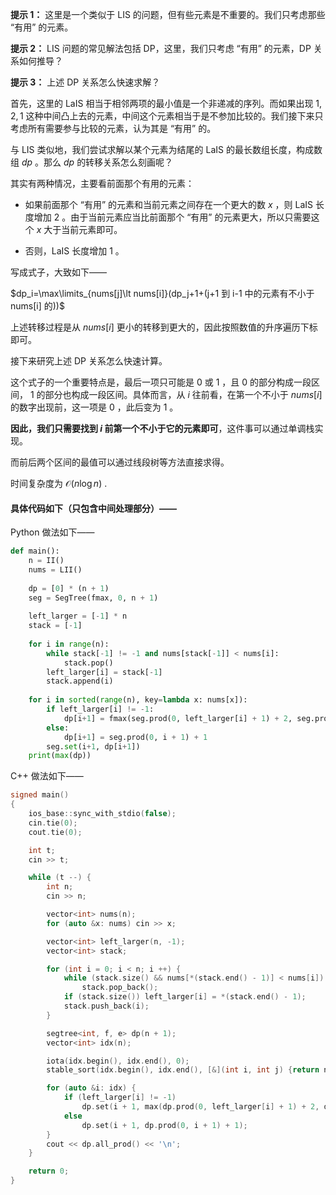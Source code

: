 **提示 1：** 这里是一个类似于 LIS 的问题，但有些元素是不重要的。我们只考虑那些 “有用” 的元素。

**提示 2：** LIS 问题的常见解法包括 DP，这里，我们只考虑 “有用” 的元素，DP 关系如何推导？

**提示 3：** 上述 DP 关系怎么快速求解？

首先，这里的 LaIS 相当于相邻两项的最小值是一个非递减的序列。而如果出现 $1,2,1$ 这种中间凸上去的元素，中间这个元素相当于是不参加比较的。我们接下来只考虑所有需要参与比较的元素，认为其是 “有用” 的。

与 LIS 类似地，我们尝试求解以某个元素为结尾的 LaIS 的最长数组长度，构成数组 $dp$ 。那么 $dp$ 的转移关系怎么刻画呢？

其实有两种情况，主要看前面那个有用的元素：

- 如果前面那个 “有用” 的元素和当前元素之间存在一个更大的数 $x$ ，则 LaIS 长度增加 $2$ 。由于当前元素应当比前面那个 “有用” 的元素更大，所以只需要这个 $x$ 大于当前元素即可。

- 否则，LaIS 长度增加 $1$ 。

写成式子，大致如下——

$dp_i=\max\limits_{nums[j]\lt nums[i]}(dp_j+1+(j+1 到 i-1 中的元素有不小于 nums[i] 的))$

上述转移过程是从 $nums[i]$ 更小的转移到更大的，因此按照数值的升序遍历下标即可。

接下来研究上述 DP 关系怎么快速计算。

这个式子的一个重要特点是，最后一项只可能是 $0$ 或 $1$ ，且 $0$ 的部分构成一段区间， $1$ 的部分也构成一段区间。具体而言，从 $i$ 往前看，在第一个不小于 $nums[i]$ 的数字出现前，这一项是 $0$ ，此后变为 $1$ 。

**因此，我们只需要找到 $i$ 前第一个不小于它的元素即可**，这件事可以通过单调栈实现。

而前后两个区间的最值可以通过线段树等方法直接求得。

时间复杂度为 $\mathcal{O}(n\log n)$ .

#### 具体代码如下（只包含中间处理部分）——

Python 做法如下——

```Python []
def main():
    n = II()
    nums = LII()
    
    dp = [0] * (n + 1)
    seg = SegTree(fmax, 0, n + 1)
    
    left_larger = [-1] * n
    stack = [-1]
    
    for i in range(n):
        while stack[-1] != -1 and nums[stack[-1]] < nums[i]:
            stack.pop()
        left_larger[i] = stack[-1]
        stack.append(i)
    
    for i in sorted(range(n), key=lambda x: nums[x]):
        if left_larger[i] != -1:
            dp[i+1] = fmax(seg.prod(0, left_larger[i] + 1) + 2, seg.prod(left_larger[i] + 1, i + 1) + 1)
        else:
            dp[i+1] = seg.prod(0, i + 1) + 1
        seg.set(i+1, dp[i+1])
    print(max(dp))
```

C++ 做法如下——

```cpp []
signed main()
{
    ios_base::sync_with_stdio(false);
    cin.tie(0);
    cout.tie(0);

    int t;
    cin >> t;

    while (t --) {
        int n;
        cin >> n;

        vector<int> nums(n);
        for (auto &x: nums) cin >> x;

        vector<int> left_larger(n, -1);
        vector<int> stack;

        for (int i = 0; i < n; i ++) {
            while (stack.size() && nums[*(stack.end() - 1)] < nums[i])
                stack.pop_back();
            if (stack.size()) left_larger[i] = *(stack.end() - 1);
            stack.push_back(i);
        }

        segtree<int, f, e> dp(n + 1);
        vector<int> idx(n);

        iota(idx.begin(), idx.end(), 0);
        stable_sort(idx.begin(), idx.end(), [&](int i, int j) {return nums[i] < nums[j];});

        for (auto &i: idx) {
            if (left_larger[i] != -1)
                dp.set(i + 1, max(dp.prod(0, left_larger[i] + 1) + 2, dp.prod(left_larger[i] + 1, i + 1) + 1));
            else
                dp.set(i + 1, dp.prod(0, i + 1) + 1);
        }
        cout << dp.all_prod() << '\n';
    }

    return 0;
}
```
